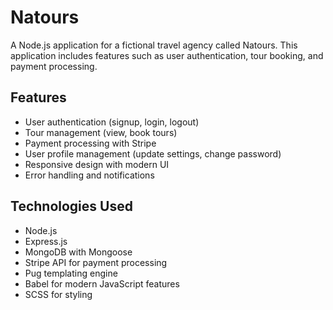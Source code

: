 # Natours
A Node.js application for a fictional travel agency called Natours. This application includes features such as user authentication, tour booking, and payment processing.

## Features
- User authentication (signup, login, logout)
- Tour management (view, book tours)
- Payment processing with Stripe
- User profile management (update settings, change password)
- Responsive design with modern UI
- Error handling and notifications

## Technologies Used
- Node.js
- Express.js
- MongoDB with Mongoose
- Stripe API for payment processing
- Pug templating engine
- Babel for modern JavaScript features
- SCSS for styling